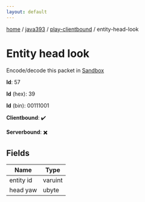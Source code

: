 ```yaml
---
layout: default
---
```


[home](/)  /  [java393](/protocol/java393)  /  [play-clientbound](/protocol/java393/play-clientbound)  /  entity-head-look

# Entity head look

Encode/decode this packet in [Sandbox](../../../sandbox/java393#PlayClientbound.EntityHeadLook)

**Id**: 57

**Id** (hex): 39

**Id** (bin): 00111001

**Clientbound**: ✔️

**Serverbound**: ✖️

## Fields

Name | Type
---|---
entity id | varuint
head yaw | ubyte
